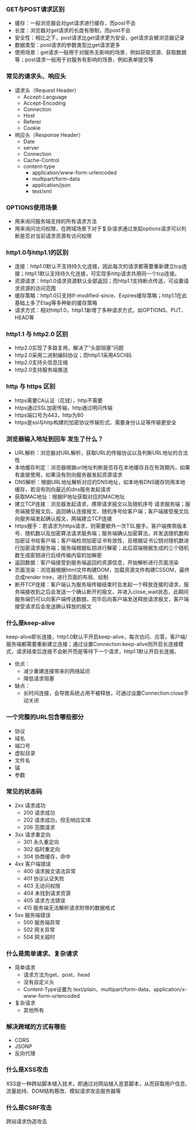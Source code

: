 ### GET与POST请求区别
- 缓存：一般浏览器会对get请求进行缓存，而post不会
- 长度：浏览器对get请求的长度有限制，而post不会
- 安全性：相比之下，post请求比get请求更为安全，get请求会被浏览器记录
- 数据类型：post请求的参数类型比get请求更多
- 使用场景：get请求一般用于对服务无影响的场景，例如获取资源、获取数据等；post请求一般用于对服务有影响的场景，例如表单提交等

### 常见的请求头、响应头
- 请求头（Request Header）
    - Accept-Language
    - Accept-Encoding
    - Connection
    - Host
    - Referer
    - Cookie
- 响应头（Response Header）
    - Date
    - server
    - Connection
    - Cache-Control
    - content-type
        - application/www-form-urlencoded
        - multipart/form-data
        - application/json
        - text/xml

### OPTIONS使用场景
- 用来询问服务端支持的所有请求方法
- 用来询问访问权限，在跨域场景下对于复杂请求通过发起options请求可以判断是否对当前请求资源有访问权限

### http1.0与http1.1的区别
- 连接：http1.0默认不支持持久化连接，因此每次的请求都需要重新建立tcp连接；http1.1默认支持持久化连接，可实现多http请求共用同一个tcp连接。
- 资源请求：http1.0请求资源默认全部返回；而http1.1支持断点传送，可设置请求资源的访问范围
- 缓存策略：http1.0只支持If-modified-since、Expires缓存策略；http1.1在此基础上多了Etag等多种新的缓存策略
- 请求方式：相对http1.0，http1.1新增了多种请求方式，如OPTIONS、PUT、HEAD等

### http1.1 与 http2.0 区别
- http2.0实现了多路复用，解决了“头部阻塞”问题
- http2.0采用二进制编码协议；而http1.1采用ASCII码
- http2.0支持头信息压缩
- http2.0支持服务端推送

### http 与 https 区别
- https需要CA认证（花钱），http不需要
- https通过SSL加密传输，http通过明问传输
- https端口号为443，http为80
- https是ssl与http构建的加密协议传输形式、需要身份认证等传输更安全

### 浏览器输入地址到回车 发生了什么？
- URL解析：浏览器对URL解析，获取URL的传输协议以及判断URL地址的合法性
- 本地缓存判定：浏览器根据url地址判断是否存在本地缓存且在有效期内，如果有直接使用，如果没有则向服务器发起资源请求
- DNS解析：根据URL地址解析对应的DNS地址，如本地有DNS缓存则用本地缓存，若没有则向最近的dns服务发起请求
- 获取MAC地址：根据IP地址获取对应的MAC地址
- 建立TCP连接：浏览器发起请求，携带请求报文以及随机序号 请求服务端；服务端接受报文后，返回确认连接报文、随机序号给客户端；客户端接受报文后向服务端发起确认报文，两端建立TCP连接
- https握手：若请求为https请求，则需要额外一次TSL握手。客户端携带版本号、随机数以及加密算法请求服务端；服务端确认加密算法，并发送随机数和加密证书给客户端；客户端检测加密证书有效性，且根据证书公钥对随机数进行加密请求服务端；服务端根据私钥进行解密；此后双端根据生成的三个随机数生成密钥进行后续传输内容的加解密
- 返回数据：客户端接受到服务端返回的资源信息，开始解析进行页面渲染
- 页面渲染：浏览器根据html文件构建DOM，加载资源文件构建CSSOM，最终合成render tree，进行页面的布局、绘制
- 断开TCP连接：客户端认为服务端传输结束时会发起一个释放连接的请求，服务端接收到之后会发送一个确认断开的报文，并进入close_wait状态，此期间服务端仍可以向客户端传送数据，完毕后向客户端发送释放请求报文，客户端接受请求后会发送确认释放的报文

### 什么是keep-alive
keep-alive即长连接，http1.0默认不开启keep-alive，每次访问、应答，客户端/服务端都需要重新建立连接；通过设置Connection:keep-alive则开启长连接模式，请求结束后连接不会断开而是等待下一个请求，http1.1默认开启长连接。
- 优点：
    - 减少重建连接带来的网络延迟
    - 降低请求阻塞
- 缺点：
    - 长时间连接，会导致系统占用不被释放，可通过设置Connection:close手动关闭

### 一个完整的URL包含哪些部分
- 协议
- 域名
- 端口号
- 虚拟目录
- 文件名
- 锚
- 参数

### 常见的状态码
- 2xx 请求成功
    - 200 请求成功
    - 202 请求成功，但无响应实体
    - 206 范围请求
- 3xx 请求重定向
    - 301 永久重定向
    - 302 临时重定向
    - 304 协商缓存，命中
- 4xx 客户端错误
    - 400 请求报文语法异常
    - 401 协议认证失败
    - 403 无访问权限
    - 404 未找到请求资源
    - 405 请求方法错误
    - 415 服务端无法解析请求附带的数据格式
- 5xx 服务端错误
    - 500 服务端异常
    - 502 网关异常
    - 504 网关超时

### 什么是简单请求、复杂请求
- 简单请求
    - 请求方法为get、post、head
    - 没有自定义头
    - Content-Type设置为 text/plain、multipart/form-data、application/x-www-form-urlencoded
- 复杂请求
    - 其他所有

### 解决跨域的方式有哪些
- CORS
- JSONP
- 反向代理

### 什么是XSS攻击
XSS是一种跨站脚本植入技术，即通过对网站植入恶意脚本，从而获取用户信息、流量劫持、DOM结构篡改、模拟请求攻击服务器等

### 什么是CSRF攻击
跨站请求伪造攻击